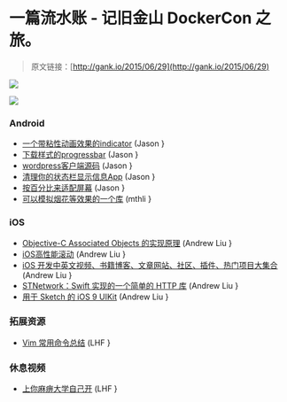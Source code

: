 #  一篇流水账 - 记旧金山 DockerCon 之旅。

> 原文链接：[http://gank.io/2015/06/29](http://gank.io/2015/06/29)

![](http://ww1.sinaimg.cn/large/7a8aed7bgw1etkpwkaxqej20gy0pfta8.jpg)

![](http://ww2.sinaimg.cn/large/610dc034tw1etktcynkj2j20d80avq48.jpg)

### Android

* [一个带粘性动画效果的indicator](https://github.com/LyndonChin/AndroidRubberIndicator) (Jason }
* [下载样式的progressbar](https://github.com/panwrona/DownloadProgressBar) (Jason }
* [wordpress客户端源码](https://github.com/wordpress) (Jason }
* [清理你的状态栏显示信息App](https://github.com/emmaguy/clean) (Jason }
* [按百分比来适配屏幕](https://github.com/JulienGenoud/android) (Jason }
* [可以模拟烟花等效果的一个库](https://github.com/plattysoft/Leonids) (mthli }

### iOS

* [Objective-C Associated Objects 的实现原理](http://blog.leichunfeng.com/blog/2015/06/26/objective) (Andrew Liu }
* [iOS高性能滚动](https://code.facebook.com/posts/456535491190613) (Andrew Liu }
* [iOS 开发中英文视频、书籍博客、文章网站、社区、插件、热门项目大集合](https://github.com/NunchakusHuang/trip) (Andrew Liu }
* [STNetwork：Swift 实现的一个简单的 HTTP 库](https://github.com/lcepy/STNetWork) (Andrew Liu }
* [用于 Sketch 的 iOS 9 UIKit](https://github.com/philipamour/ios9) (Andrew Liu }

### 拓展资源

* [Vim 常用命令总结](http://www.kuqin.com/shuoit/20150420/345777.html) (LHF }

### 休息视频

* [上你麻痹大学自己开](http://video.weibo.com/show?fid=1034) (LHF }

